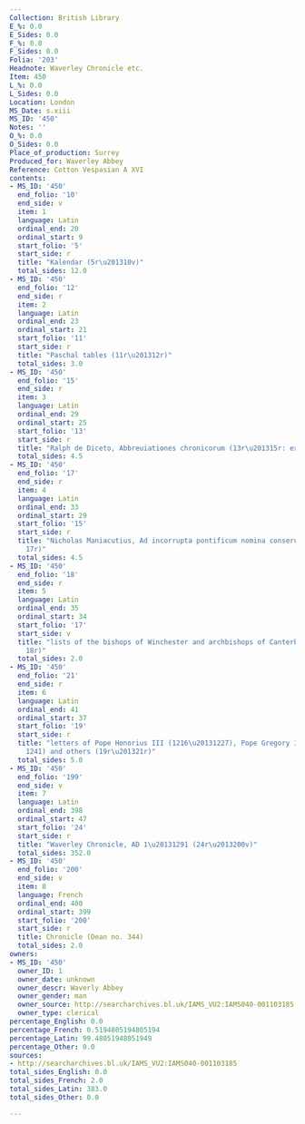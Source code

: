 ```yaml
---
Collection: British Library
E_%: 0.0
E_Sides: 0.0
F_%: 0.0
F_Sides: 0.0
Folia: '203'
Headnote: Waverley Chronicle etc.
Item: 450
L_%: 0.0
L_Sides: 0.0
Location: London
MS_Date: s.xiii
MS_ID: '450'
Notes: ''
O_%: 0.0
O_Sides: 0.0
Place_of_production: Surrey
Produced_for: Waverley Abbey
Reference: Cotton Vespasian A XVI
contents:
- MS_ID: '450'
  end_folio: '10'
  end_side: v
  item: 1
  language: Latin
  ordinal_end: 20
  ordinal_start: 9
  start_folio: '5'
  start_side: r
  title: "Kalendar (5r\u201310v)"
  total_sides: 12.0
- MS_ID: '450'
  end_folio: '12'
  end_side: r
  item: 2
  language: Latin
  ordinal_end: 23
  ordinal_start: 21
  start_folio: '11'
  start_side: r
  title: "Paschal tables (11r\u201312r)"
  total_sides: 3.0
- MS_ID: '450'
  end_folio: '15'
  end_side: r
  item: 3
  language: Latin
  ordinal_end: 29
  ordinal_start: 25
  start_folio: '13'
  start_side: r
  title: "Ralph de Diceto, Abbreuiationes chronicorum (13r\u201315r: excerpts)"
  total_sides: 4.5
- MS_ID: '450'
  end_folio: '17'
  end_side: r
  item: 4
  language: Latin
  ordinal_end: 33
  ordinal_start: 29
  start_folio: '15'
  start_side: r
  title: "Nicholas Maniacutius, Ad incorrupta pontificum nomina conseruanda (15r\u2013\
    17r)"
  total_sides: 4.5
- MS_ID: '450'
  end_folio: '18'
  end_side: r
  item: 5
  language: Latin
  ordinal_end: 35
  ordinal_start: 34
  start_folio: '17'
  start_side: v
  title: "lists of the bishops of Winchester and archbishops of Canterbury (17v\u2013\
    18r)"
  total_sides: 2.0
- MS_ID: '450'
  end_folio: '21'
  end_side: r
  item: 6
  language: Latin
  ordinal_end: 41
  ordinal_start: 37
  start_folio: '19'
  start_side: r
  title: "letters of Pope Honorius III (1216\u20131227), Pope Gregory IX (1227\u2013\
    1241) and others (19r\u201321r)"
  total_sides: 5.0
- MS_ID: '450'
  end_folio: '199'
  end_side: v
  item: 7
  language: Latin
  ordinal_end: 398
  ordinal_start: 47
  start_folio: '24'
  start_side: r
  title: "Waverley Chronicle, AD 1\u20131291 (24r\u2013200v)"
  total_sides: 352.0
- MS_ID: '450'
  end_folio: '200'
  end_side: v
  item: 8
  language: French
  ordinal_end: 400
  ordinal_start: 399
  start_folio: '200'
  start_side: r
  title: Chronicle (Dean no. 344)
  total_sides: 2.0
owners:
- MS_ID: '450'
  owner_ID: 1
  owner_date: unknown
  owner_descr: Waverly Abbey
  owner_gender: man
  owner_source: http://searcharchives.bl.uk/IAMS_VU2:IAMS040-001103185
  owner_type: clerical
percentage_English: 0.0
percentage_French: 0.5194805194805194
percentage_Latin: 99.48051948051949
percentage_Other: 0.0
sources:
- http://searcharchives.bl.uk/IAMS_VU2:IAMS040-001103185
total_sides_English: 0.0
total_sides_French: 2.0
total_sides_Latin: 383.0
total_sides_Other: 0.0

---
```

